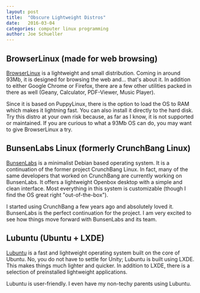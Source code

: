 ```yaml
---
layout: post
title:  "Obscure Lightweight Distros"
date:   2016-03-04
categories: computer linux programming
author: Joe Schueller
---
```

BrowserLinux (made for web browsing)
----------------
[BrowserLinux](http://www.browserlinux.com/) is a lightweight and small distribution. Coming in around 93Mb, it is designed for browsing the web and... that's about it. In addition to either Google Chrome or Firefox, there are a few other utilities packed in there as well (Geany, Calculator, PDF-Viewer, Music Player).

Since it is based on PuppyLinux, there is the option to load the OS to RAM which makes it lightning fast. You can also install it directly to the hard disk. Try this distro at your own risk because, as far as I know, it is not supported or maintained. If you are curious to what a 93Mb OS can do, you may want to give BrowserLinux a try.

BunsenLabs Linux (formerly CrunchBang Linux)
----------------------------------------
[BunsenLabs](https://www.bunsenlabs.org/) is a minimalist Debian based operating system. It is a continuation of the former project CrunchBang Linux. In fact, many of the same developers that worked on CrunchBang are currently working on BunsenLabs. It offers a lightweight Openbox desktop with a simple and clean interface. Most everything in this system is customizable (though I find the OS great right "out-of-the-box").

I started using CrunchBang a few years ago and absolutely loved it. BunsenLabs is the perfect continuation for the project. I am very excited to see how things move forward with BunsenLabs and its team.

Lubuntu (Ubuntu + LXDE)
------------------------
[Lubuntu](http://lubuntu.net/) is a fast and lightweight operating system built on the core of Ubuntu. No, you do not have to settle for Unity; Lubuntu is built using LXDE. This makes things much lighter and quicker. In addition to LXDE, there is a selection of preinstalled lightweight applications.

Lubuntu is user-friendly. I even have my non-techy parents using Lubuntu.
